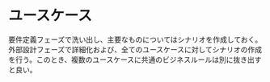 # ユースケース

要件定義フェーズで洗い出し、主要なものについてはシナリオを作成しておく。  
外部設計フェーズで詳細化および、全てのユースケースに対してシナリオの作成を行う。このとき、複数のユースケースに共通のビジネスルールは別に抜き出すと良い。  
